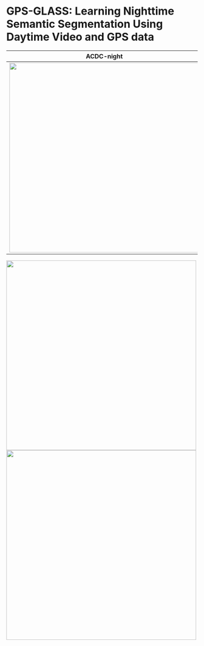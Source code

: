 # GPS-GLASS: Learning Nighttime Semantic Segmentation Using Daytime Video and GPS data
ACDC-night            |  Dark Zurich-val
:-------------------------:|:-------------------------:
<img src="https://github.com/jimmy9704/GPS-GLASS/blob/main/video/ACDC-night.gif" width="500"/> |<img src="https://github.com/jimmy9704/GPS-GLASS/blob/main/video/Dark_Zurich-val.gif" width="500"/>


<img src="https://github.com/jimmy9704/GPS-GLASS/blob/main/video/ACDC-night.gif" width="500"/> <img src="https://github.com/jimmy9704/GPS-GLASS/blob/main/video/Dark_Zurich-val.gif" width="500"/>
